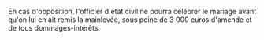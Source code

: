   
 En cas d'opposition, l'officier d'état civil ne pourra célébrer le mariage avant qu'on lui en ait remis la mainlevée, sous peine de 3 000 euros d'amende et de tous dommages-intérêts.  

  
